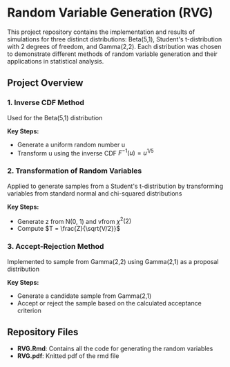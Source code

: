 # Random Variable Generation (RVG)

This project repository contains the implementation and results of simulations for three distinct distributions: Beta(5,1), Student's t-distribution with 2 degrees of freedom, and Gamma(2,2). Each distribution was chosen to demonstrate different methods of random variable generation and their applications in statistical analysis.

## Project Overview

### 1. Inverse CDF Method
Used for the Beta(5,1) distribution

**Key Steps:**
- Generate a uniform random number u
- Transform u using the inverse CDF $F^{-1}(u) = u^{1/5}$

### 2. Transformation of Random Variables
Applied to generate samples from a Student's t-distribution by transforming variables from standard normal and chi-squared distributions

**Key Steps:**
- Generate z from N(0, 1) and vfrom $\chi^2(2)$
- Compute $T = \frac{Z}{\sqrt{V/2}}$

### 3. Accept-Rejection Method
Implemented to sample from Gamma(2,2) using Gamma(2,1) as a proposal distribution

**Key Steps:**
- Generate a candidate sample from Gamma(2,1)
- Accept or reject the sample based on the calculated acceptance criterion

## Repository Files

- **RVG.Rmd**: Contains all the code for generating the random variables
- **RVG.pdf**: Knitted pdf of the rmd file
